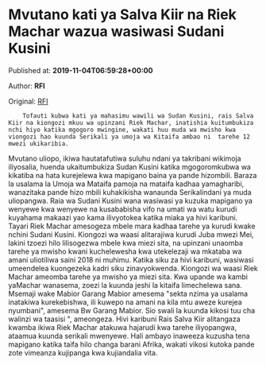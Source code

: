
# Mvutano kati ya Salva Kiir na Riek Machar wazua wasiwasi Sudani Kusini

Published at: **2019-11-04T06:59:28+00:00**

Author: **RFI**

Original: [RFI](http://sw.rfi.fr/eac/20191104-mvutano-kati-ya-salva-kiir-na-riek-machar-wazua-wasiwasi-sudani-kusini)


        Tofauti kubwa kati ya mahasimu wawili wa Sudan Kusini, rais Salva Kiir na kiongozi mkuu wa upinzani Riek Machar, inatishia kuitumbukiza nchi hiyo katika mgogoro mwingine, wakati huu muda wa mwisho kwa viongozi hao kuunda Serikali ya umoja wa Kitaifa ambao ni  tarehe 12 mwezi ukikaribia.
      
Mvutano uliopo, ikiwa hautatafutiwa suluhu ndani ya takribani wikimoja iliyosalia, huenda ukaitumbukiza Sudan Kusini katika mgogoromkubwa wa kikatiba na hata kurejelewa kwa mapigano baina ya pande hizombili.
Baraza la usalama la Umoja wa Mataifa pamoja na mataifa kadhaa yamagharibi, wanazitaka pande hizo mbili kuhakikisha wanaunda Serikalindani ya muda uliopangwa.
Raia wa Sudani Kusini wana wasiwasi ya kuzuka mapigano ya wenyewe kwa wenyewe na kusababisha vifo na umati wa watu kurudi kuyahama makaazi yao kama ilivyotokea katika miaka ya hivi karibuni.
Tayari Riek Machar amesogeza mbele mara kadhaa tarehe ya kurudi kwake nchini Sudani Kusini. Kiongozi wa waasi alitarajiwa kurudi Juba mwezi Mei, lakini tzoezi hilo lilisogezwa mbele kwa miezi sita, na upinzani unaomba tarehe ya mwisho kwani kuchelewesha kwa utekelezaji wa mkataba wa amani uliotiliwa saini 2018 ni muhimu. Katika siku za hivi karibuni, wasiwasi umeendelea kuongezeka kadri siku zinavyokwenda.
Kiongozi wa waasi Riek Machar ameomba tarehe ya mwisho ya miezi sita. Kwa upande wa kambi yaMachar wanasema, zoezi la kuunda jeshi la kitaifa limechelewa sana. Msemaji wake Mabior Garang Mabior amesema "sekta nzima ya usalama inatakiwa kurekebishwa, ili kuwepo na amani na kila mtu aweze kurejea nyumbani", amesema Bw Garang Mabior. Sio swali la kuunda kikosi tuu cha walinzi wa taasisi ", ameongeza.
Hivi karibuni Rais Salva Kiir alitangaza kwamba ikiwa Riek Machar atakuwa hajarudi kwa tarehe iliyopangwa, ataamua kuunda serikali mwenyewe. Hali ambayo inaweeza kuzusha tena mapigano katika taifa hilo changa barani Afrika, wakati vikosi kutoka pande zote vimeanza kujipanga kwa kujiandalia vita.
